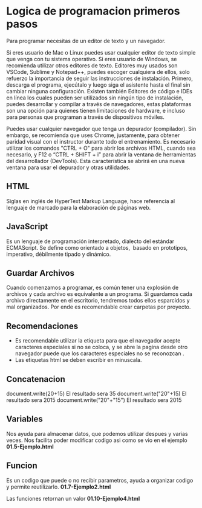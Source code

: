 # Logica de programacion primeros pasos

Para programar necesitas de un editor de texto y un navegador.

Si eres usuario de Mac o Linux puedes usar cualquier editor de texto simple que venga con tu sistema operativo. Si eres usuario de Windows, se recomienda utilizar otros editores de texto.
Editores muy usados son VSCode, Sublime y Notepad++, puedes escoger cualquiera de ellos, solo refuerzo la importancia de seguir las instrucciones de instalación. Primero, descarga el programa, ejecútalo y luego siga el asistente hasta el final sin cambiar ninguna configuración.
Existen también Editores de código e IDEs en línea los cuales pueden ser utilizados sin ningún tipo de instalación, puedes desarrollar y compilar a través de navegadores, estas plataformas son una opción para quienes tienen limitaciones de hardware, e incluso para personas que programan a través de dispositivos móviles.


Puedes usar cualquier navegador que tenga un depurador (compilador). Sin embargo, se recomienda que uses Chrome, justamente, para obtener paridad visual con el instructor durante todo el entrenamiento.
Es necesario utilizar los comandos "CTRL + O" para abrir los archivos HTML, cuando sea necesario, y F12 o “CTRL + SHIFT + i” para abrir la ventana de herramientas del desarrollador (DevTools). Esta característica se abrirá en una nueva ventana para usar el depurador y otras utilidades.


## HTML
Siglas en inglés de HyperText Markup Language, hace referencia al lenguaje de marcado para la elaboración de páginas web.

## JavaScript
Es un lenguaje de programación interpretado, dialecto del estándar ECMAScript. Se define como orientado a objetos, ​ basado en prototipos, imperativo, débilmente tipado y dinámico.

## Guardar Archivos
Cuando comenzamos a programar, es común tener una explosión de archivos y cada archivo es equivalente a un programa. Si guardamos cada archivo directamente en el escritorio, tendremos todos ellos esparcidos y mal organizados.
Por ende es recomendable crear carpetas por proyecto.

## Recomendaciones
* Es recomendable utilizar la etiqueta para que el navegador acepte caracteres especiales
si no se coloca, y se abre la pagina desde otro navegador puede que los caracteres especiales no se reconozcan <meta charset="UTF-8">.
* Las etiquetas html se deben escribir en minuscala.


## Concatenacion
document.write(20+15) El resultado sera 35
document.write("20"+15) El resultado sera 2015
document.write("20"+"15") El resultado sera 2015


## Variables
Nos ayuda para almacenar datos, que podemos utilizar despues y varias veces.
Nos facilita poder modificar codigo asi como se vio en el ejemplo **01.5-Ejemplo.html**

## Funcion
Es un codigo que puede o no recibir parametros, ayuda a organizar codigo y permite reutilizarlo. **01.7-Ejemplo2.html**

Las funciones retornan un valor **01.10-Ejemplo4.html**
